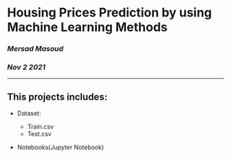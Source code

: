 # Housing Prices Prediction by using Machine Learning Methods

### *Mersad Masoud*
### *Nov 2 2021*
 ---------
 ## This projects includes:

 * Dataset:

    * Train.csv
    * Test.csv
    
* Notebooks(Jupyter Notebook)

